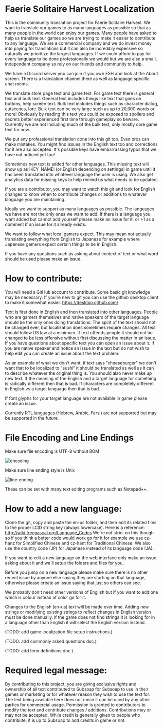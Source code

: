 # Faerie Solitaire Harvest Localization

This is the community translation project for Faerie Solitaire Harvest. We want to translate our games to as many languages as possible so that as many people in the world can enjoy our games. Many people have asked to help us translate our games so we are trying to make it easier to contribute to any language. We are a commercial company and we do invest money into paying for translations but it can also be incredibly expensive so naturally we prioritize the largest languages. If we could afford to pay for every language to be done professionally we would but we are also a small, independent company so rely on our friends and community to help.

We have a Discord server you can join if you own FSH and look at the About screen. There is a translation channel there as well as langauge specific chat rooms.

We translate store page text and game text. For game text there is general text and bulk text. General text includes things like text that goes on buttons, help screen text. Bulk text includes things such as character dialog, cutscenes, lore. Bulk text can be very large such as up to 20,000 words or more! Obviously by reading this text you could be exposed to spoilers and secrets better experienced first time through gameplay so beware. Currently we are not including much of the bulk text, only mostly core game text for now.

We put any professional translation done into this git too. Even pros can make mistakes. You might find issues in the English text too and corrections for it are also accepted. It's possible keys have embarrassing typos that we have not noticed yet too!

Sometimes new text is added for other languages. This missing text will show up as !KEY_NAME! (or English depending on settings) in game until it has been translated into whatever language the user is using. We also get analytics data for missing keys to help remind us what needs to be updated.

If you are a contributor, you may want to watch this git and look for English changes to know when to contribute changes or additions to whatever language you are maintaining.

Ideally we want to support as many languages as possible. The languages we have are not the only ones we want to add. If there is a language you want added but cannot add yourself please make an issue for it, or +1 as a comment if an issue for it already exists.

We want to follow what local gamers expect. This may mean not actually translating everything from English to Japanese for example where Japanese gamers expect certain things to be in English.

If you have any questions such as asking about context of text or what word should be used please make an issue.

# How to contribute: 

You will need a GitHub account to contribute. Some basic git knowledge may be necessary. If you're new to git you can use the github desktop client to make it somewhat easier. https://desktop.github.com/

Text is first done in English and then translated into other languages. People who are gamers themselves and native speakers of the target language should be the only ones doing translations. The spirit of the text should not be changed ever, but localization does sometimes require changes. All text should follow US law at a minimum. If text offends people it should not be changed to be less offensive without first discussing the matter in an issue. If you have questions about specific text you can open an issue about it. If you are native speaker and notice an issue in the text but do not wish to help edit you can create an issue about the text problem.

As an example of what we don't want, if text says "cheeseburger" we don't want that to be localized to "sushi" it should be translated as well as it can to describe whatever the original thing is. You should also never make up new text. If the meaning of the English and a target language for something is radically different then that is bad. If characters are completely different in English vs a target language then that is bad.

If font glyphs for your target language are not available in game please create an issue.

Currently RTL languages (Hebrew, Arabic, Farsi) are not supported but may be supported in the future.

# File Encoding and Line Endings

Make sure file encoding is UTF-8 without BOM

![encoding](https://user-images.githubusercontent.com/409170/57166969-c9462580-6db0-11e9-9e38-f48f4720f9ae.png)

Make sure line ending style is Unix

![line-ending](https://user-images.githubusercontent.com/409170/57166970-c9462580-6db0-11e9-8c1a-16df1ee6754a.png)

These can be set with many text editing programs such as Notepad++.

# How to add a new language:

Clone the git, copy and paste the en-us folder, and then edit its related files to the proper LCID string key (always lowercase). Here is a reference: http://wiki.freepascal.org/Language_Codes We're not strict on this though so if you think a better code would work go for it for example we use cz-hanz for Simplified Chinese and cz-hant for Traditional Chinese. We also use the country code (JP) for Japanese instead of its language code (JA).

If you want to edit a new langauge on the web interface only make an issue asking about it and we'll setup the folders and files for you.

Before you jump on a new langauge please make sure there is no other recent issue by anyone else saying they are starting on that language, otherwise please create an issue saying that just so others can see.

We probably don't need other versions of English but if you want to add one which is colour instead of color go for it.

Changes to the English (en-us) text will be made over time. Adding new strings or modifying existing strings to reflect changes in English version must be done manually. If the game does not find strings it is looking for in a language other than English it will select the English version instead.

(TODO: add game localization file setup instructions.)

(TODO: add commonly asked questions doc.)

(TODO: add term definitions doc.)

# Required legal message: 

By contributing to this project, you are giving exclusive rights and ownership of all text contributed to Subsoap for Subsoap to use in their games or marketing or for whatever reason they wish to use the text for. The text being available here does not mean it can be used by any other parties for commercial usage. Permission is granted to contributors to modify the text and contribute changes / additions. Contributions may or may not be accepted. While credit is generally given to people who contribute, it is up to Subsoap to add credits in game or not.



